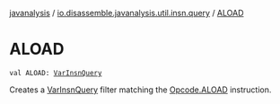 [javanalysis](../index.md) / [io.disassemble.javanalysis.util.insn.query](index.md) / [ALOAD](./-a-l-o-a-d.md)

# ALOAD

`val ALOAD: `[`VarInsnQuery`](-var-insn-query/index.md)

Creates a [VarInsnQuery](-var-insn-query/index.md) filter matching the [Opcode.ALOAD](#) instruction.

